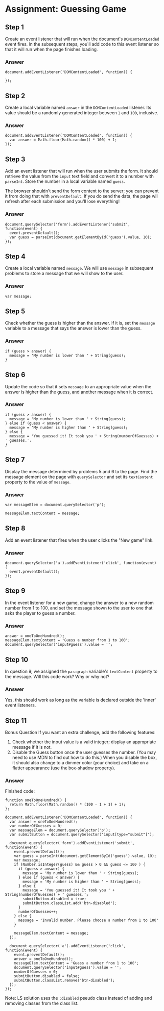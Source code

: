 # Assignment: Guessing Game

## Step 1

Create an event listener that will run when the document's `DOMContentLoaded` event fires. In the subsequent steps, you'll add code to this event listener so that it will run when the page finishes loading.

### Answer

```
document.addEventListener('DOMContentLoaded', function() {

});
```

## Step 2

Create a local variable named `answer` in the `DOMContentLoaded` listener. Its value should be a randomly generated integer between `1` and `100`, inclusive.

### Answer

```
document.addEventListener('DOMContentLoaded', function() {
  var answer = Math.floor(Math.random() * 100) + 1;
});
```

## Step 3

Add an event listener that will run when the user submits the form. It should retrieve the value from the `input` text field and convert it to a number with `parseInt`. Store the number in a local variable named `guess`.

The browser shouldn't send the form content to the server; you can prevent it from doing that with `preventDefault`. If you do send the data, the page will refresh after each submission and you'll lose everything!

### Answer

```
document.querySelector('form').addEventListener('submit', function(event) {
  event.preventDefault();
  var guess = parseInt(document.getElementById('guess').value, 10);
});
```

## Step 4

Create a local variable named `message`. We will use `message` in subsequent problems to store a message that we will show to the user.

### Answer

```
var message;
```

## Step 5

Check whether the guess is higher than the answer. If it is, set the `message` variable to a message that says the answer is lower than the guess.

### Answer

```
if (guess > answer) {
  message = 'My number is lower than ' + String(guess);
}
```

## Step 6

Update the code so that it sets `message` to an appropriate value when the answer is higher than the guess, and another message when it is correct.

### Answer

```
if (guess > answer) {
  message = 'My number is lower than ' + String(guess);
} else if (guess < answer) {
  message = 'My number is higher than ' + String(guess);
} else {
  message = 'You guessed it! It took you ' + String(numberOfGuesses) + ' guesses.';
}
```

## Step 7

Display the message determined by problems 5 and 6 to the page. Find the message element on the page with `querySelector` and set its `textContent` property to the value of `message`.

### Answer

```
var messageElem = document.querySelector('p');

messageElem.textContent = message;
```

## Step 8

Add an event listener that fires when the user clicks the "New game" link.

### Answer

```
document.querySelector('a').addEventListener('click', function(event) {
  event.preventDefault();
});
```

## Step 9

In the event listener for a new game, change the answer to a new random number from 1 to 100, and set the message shown to the user to one that asks the player to guess a number.

### Answer

```
answer = oneToOneHundred();
messageElem.textContent = 'Guess a number from 1 to 100';
document.querySelector('input#guess').value = '';
```

## Step 10

In question 9, we assigned the `paragraph` variable's `textContent` property to the message. Will this code work? Why or why not?

### Answer

Yes, this should work as long as the variable is declared outside the 'inner' event listeners.

## Step 11

Bonus Question If you want an extra challenge, add the following features:

  1. Check whether the input value is a valid integer; display an appropriate message if it is not.
  2. Disable the Guess button once the user guesses the number. (You may need to use MDN to find out how to do this.) When you disable the box, it should also change to a dimmer color (your choice) and take on a flatter appearance (use the box-shadow property).


### Answer

Finished code:

```
function oneToOneHundred() {
  return Math.floor(Math.random() * (100 - 1 + 1) + 1);
};

document.addEventListener('DOMContentLoaded', function() {
  var answer = oneToOneHundred();
  var numberOfGuesses = 0;
  var messageElem = document.querySelector('p');
  var submitButton = document.querySelector('input[type="submit"]');

  document.querySelector('form').addEventListener('submit', function(event) {
    event.preventDefault();
    var guess = parseInt(document.getElementById('guess').value, 10);
    var message;
    if (Number.isInteger(guess) && guess > 0 && guess <= 100 ) {
      if (guess > answer) {
        message = 'My number is lower than ' + String(guess);
      } else if (guess < answer) {
        message = 'My number is higher than ' + String(guess);
      } else {
        message = 'You guessed it! It took you ' + String(numberOfGuesses) + ' guesses.';
        submitButton.disabled = true;
        submitButton.classList.add('btn-disabled');
      }
      numberOfGuesses++;
    } else {
      message = 'Invalid number. Please choose a number from 1 to 100'
    }

    messageElem.textContent = message;
  });

  document.querySelector('a').addEventListener('click', function(event) {
    event.preventDefault();
    answer = oneToOneHundred();
    messageElem.textContent = 'Guess a number from 1 to 100';
    document.querySelector('input#guess').value = '';
    numberOfGuesses = 0;
    submitButton.disabled = false;
    submitButton.classList.remove('btn-disabled');
  });
});
```

Note: LS solution uses the `:disabled` pseudo class instead of adding and removing classes from the class list.
